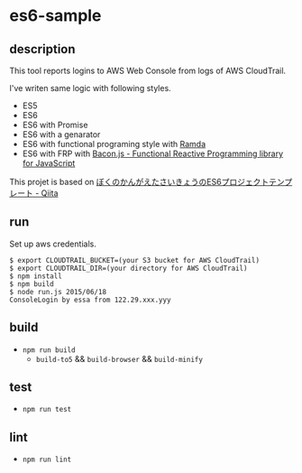 # es6-sample 


## description

This tool reports logins to AWS Web Console from logs of AWS CloudTrail.

I've writen same logic with following styles.

* ES5
* ES6
* ES6 with Promise
* ES6 with a genarator
* ES6 with functional programing style with [Ramda](http://ramdajs.com/)
* ES6 with FRP with [Bacon.js - Functional Reactive Programming library for JavaScript](https://baconjs.github.io/)  

This projet is based on [ぼくのかんがえたさいきょうのES6プロジェクトテンプレート - Qiita](http://qiita.com/mohayonao/items/9b0655b8b4979bffda31)

## run

Set up aws credentials.

    $ export CLOUDTRAIL_BUCKET=(your S3 bucket for AWS CloudTrail)
    $ export CLOUDTRAIL_DIR=(your directory for AWS CloudTrail)
    $ npm install
    $ npm build
    $ node run.js 2015/06/18
    ConsoleLogin by essa from 122.29.xxx.yyy

## build
- `npm run build`
  - `build-to5` && `build-browser` && `build-minify`

## test
- `npm run test`

## lint
- `npm run lint`


